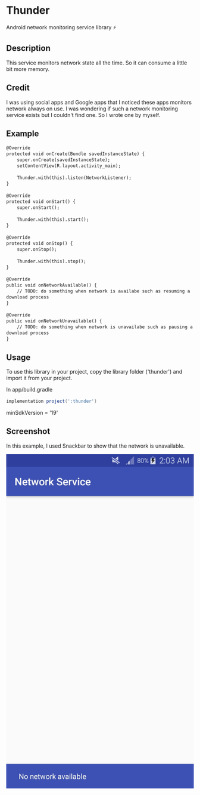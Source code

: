 # Thunder
Android network monitoring service library :zap:

Description
-----------
This service monitors network state all the time. So it can consume a little bit more memory.

Credit
------
I was using social apps and Google apps that I noticed these apps monitors network always on use.
I was wondering if such a network monitoring service exists but I couldn't find one.
So I wrote one by myself.

Example
-------

    @Override
    protected void onCreate(Bundle savedInstanceState) {
        super.onCreate(savedInstanceState);
        setContentView(R.layout.activity_main);
        
        Thunder.with(this).listen(NetworkListener);
    }
    
    @Override
    protected void onStart() {
        super.onStart();

        Thunder.with(this).start();
    }

    @Override
    protected void onStop() {
        super.onStop();

        Thunder.with(this).stop();
    }
    
    @Override
    public void onNetworkAvailable() {
        // TODO: do something when network is availabe such as resuming a download process
    }

    @Override
    public void onNetworkUnavailable() {
        // TODO: do something when network is unavailabe such as pausing a download process
    }
    
Usage
-----
To use this library in your project, copy the library folder ('thunder') and import it from your project.

In app/build.gradle

```groovy
implementation project(':thunder')
```

minSdkVersion = '19'
    
Screenshot
----------
In this example, I used Snackbar to show that the network is unavailable.

![Screenshot](/screenshot/screenshot.jpg)